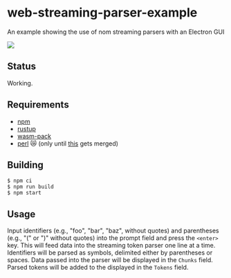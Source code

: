 # web-streaming-parser-example

An example showing the use of nom streaming parsers with an Electron GUI

<img src="assets/screenshot.png" />

## Status

Working.

## Requirements

- [npm](https://nodejs.org/en/download/)
- [rustup](https://rustup.rs/)
- [wasm-pack](https://rustwasm.github.io/wasm-pack/)
- [perl](https://www.perl.org/get.html) 😿 (only until [this](https://github.com/rustwasm/wasm-bindgen/pull/1928) gets merged)

## Building

```
$ npm ci
$ npm run build
$ npm start
```

## Usage

Input identifiers (e.g., "foo", "bar", "baz", without quotes) and parentheses (e.g., "(" or ")" without quotes) into the prompt field and press the `<enter>` key. This will feed data into the streaming token parser one line at a time. Identifiers will be parsed as symbols, delimited either by parentheses or spaces. Data passed into the parser will be displayed in the `Chunks` field. Parsed tokens will be added to the displayed in the `Tokens` field.